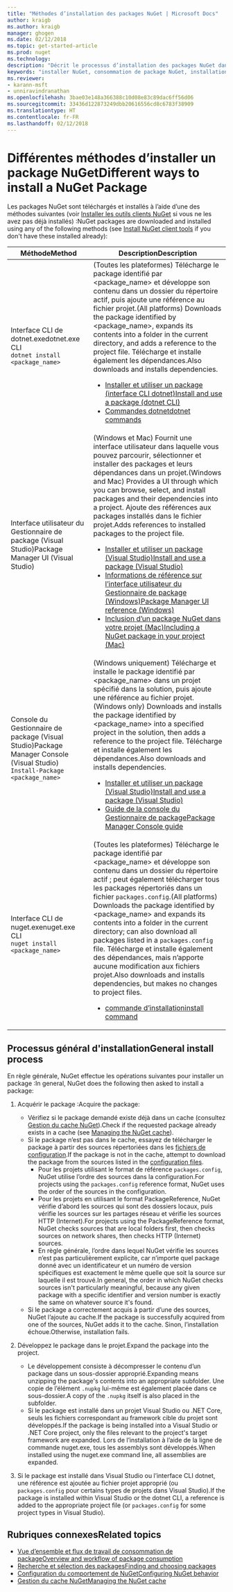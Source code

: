 ```yaml
---
title: "Méthodes d’installation des packages NuGet | Microsoft Docs"
author: kraigb
ms.author: kraigb
manager: ghogen
ms.date: 02/12/2018
ms.topic: get-started-article
ms.prod: nuget
ms.technology: 
description: "Décrit le processus d’installation des packages NuGet dans un projet, y compris les opérations sur le disque et dans les fichiers projet applicables."
keywords: "installer NuGet, consommation de package NuGet, installation de packages NuGet, références de package NuGet"
ms.reviewer:
- karann-msft
- unniravindranathan
ms.openlocfilehash: 3bae03e148a366388c10d08e83c89dac6ff56d06
ms.sourcegitcommit: 33436d122873249dbb20616556cd8c6783f38909
ms.translationtype: HT
ms.contentlocale: fr-FR
ms.lasthandoff: 02/12/2018
---
```

# <a name="different-ways-to-install-a-nuget-package"></a><span data-ttu-id="4d096-104">Différentes méthodes d’installer un package NuGet</span><span class="sxs-lookup"><span data-stu-id="4d096-104">Different ways to install a NuGet Package</span></span>

<span data-ttu-id="4d096-105">Les packages NuGet sont téléchargés et installés à l’aide d’une des méthodes suivantes (voir [Installer les outils clients NuGet](../install-nuget-client-tools.md) si vous ne les avez pas déjà installés) :</span><span class="sxs-lookup"><span data-stu-id="4d096-105">NuGet packages are downloaded and installed using any of the following methods (see [Install NuGet client tools](../install-nuget-client-tools.md) if you don't have these installed already):</span></span>

| <span data-ttu-id="4d096-106">Méthode</span><span class="sxs-lookup"><span data-stu-id="4d096-106">Method</span></span> | <span data-ttu-id="4d096-107">Description</span><span class="sxs-lookup"><span data-stu-id="4d096-107">Description</span></span> |
| --- | --- |
| <span data-ttu-id="4d096-108">Interface CLI de dotnet.exe</span><span class="sxs-lookup"><span data-stu-id="4d096-108">dotnet.exe CLI</span></span><br/>`dotnet install <package_name>` | <span data-ttu-id="4d096-109">(Toutes les plateformes) Télécharge le package identifié par \<package_name\> et développe son contenu dans un dossier du répertoire actif, puis ajoute une référence au fichier projet.</span><span class="sxs-lookup"><span data-stu-id="4d096-109">(All platforms) Downloads the package identified by \<package_name\>, expands its contents into a folder in the current directory, and adds a reference to the project file.</span></span> <span data-ttu-id="4d096-110">Télécharge et installe également les dépendances.</span><span class="sxs-lookup"><span data-stu-id="4d096-110">Also downloads and installs dependencies.</span></span><ul><li>[<span data-ttu-id="4d096-111">Installer et utiliser un package (interface CLI dotnet)</span><span class="sxs-lookup"><span data-stu-id="4d096-111">Install and use a package (dotnet CLI)</span></span>](../quickstart/install-and-use-a-package-using-the-dotnet-cli.md)</li><li>[<span data-ttu-id="4d096-112">Commandes dotnet</span><span class="sxs-lookup"><span data-stu-id="4d096-112">dotnet commands</span></span>](../tools/dotnet-commands.md)</li></ul> |
| <span data-ttu-id="4d096-113">Interface utilisateur du Gestionnaire de package (Visual Studio)</span><span class="sxs-lookup"><span data-stu-id="4d096-113">Package Manager UI (Visual Studio)</span></span> | <span data-ttu-id="4d096-114">(Windows et Mac) Fournit une interface utilisateur dans laquelle vous pouvez parcourir, sélectionner et installer des packages et leurs dépendances dans un projet.</span><span class="sxs-lookup"><span data-stu-id="4d096-114">(Windows and Mac) Provides a UI through which you can browse, select, and install packages and their dependencies into a project.</span></span> <span data-ttu-id="4d096-115">Ajoute des références aux packages installés dans le fichier projet.</span><span class="sxs-lookup"><span data-stu-id="4d096-115">Adds references to installed packages to the project file.</span></span><ul><li>[<span data-ttu-id="4d096-116">Installer et utiliser un package (Visual Studio)</span><span class="sxs-lookup"><span data-stu-id="4d096-116">Install and use a package (Visual Studio)</span></span>](../quickstart/install-and-use-a-package-in-visual-studio.md)</li><li>[<span data-ttu-id="4d096-117">Informations de référence sur l’interface utilisateur du Gestionnaire de package (Windows)</span><span class="sxs-lookup"><span data-stu-id="4d096-117">Package Manager UI reference (Windows)</span></span>](../tools/package-manager-ui.md)</li><li>[<span data-ttu-id="4d096-118">Inclusion d’un package NuGet dans votre projet (Mac)</span><span class="sxs-lookup"><span data-stu-id="4d096-118">Including a NuGet package in your project (Mac)</span></span>](/visualstudio/mac/nuget-walkthrough)</li></ul> |
| <span data-ttu-id="4d096-119">Console du Gestionnaire de package (Visual Studio)</span><span class="sxs-lookup"><span data-stu-id="4d096-119">Package Manager Console (Visual Studio)</span></span><br/>`Install-Package <package_name>` | <span data-ttu-id="4d096-120">(Windows uniquement) Télécharge et installe le package identifié par \<package_name\> dans un projet spécifié dans la solution, puis ajoute une référence au fichier projet.</span><span class="sxs-lookup"><span data-stu-id="4d096-120">(Windows only) Downloads and installs the package identified by \<package_name\> into a specified project in the solution, then adds a reference to the project file.</span></span> <span data-ttu-id="4d096-121">Télécharge et installe également les dépendances.</span><span class="sxs-lookup"><span data-stu-id="4d096-121">Also downloads and installs dependencies.</span></span><ul><li>[<span data-ttu-id="4d096-122">Installer et utiliser un package (Visual Studio)</span><span class="sxs-lookup"><span data-stu-id="4d096-122">Install and use a package (Visual Studio)</span></span>](../quickstart/install-and-use-a-package-in-visual-studio.md)</li><li>[<span data-ttu-id="4d096-123">Guide de la console du Gestionnaire de package</span><span class="sxs-lookup"><span data-stu-id="4d096-123">Package Manager Console guide</span></span>](../tools/package-manager-console.md)</li></ul> |
| <span data-ttu-id="4d096-124">Interface CLI de nuget.exe</span><span class="sxs-lookup"><span data-stu-id="4d096-124">nuget.exe CLI</span></span><br/>`nuget install <package_name>` | <span data-ttu-id="4d096-125">(Toutes les plateformes) Télécharge le package identifié par \<package_name\> et développe son contenu dans un dossier du répertoire actif ; peut également télécharger tous les packages répertoriés dans un fichier `packages.config`.</span><span class="sxs-lookup"><span data-stu-id="4d096-125">(All platforms) Downloads the package identified by \<package_name\> and expands its contents into a folder in the current directory; can also download all packages listed in a `packages.config` file.</span></span> <span data-ttu-id="4d096-126">Télécharge et installe également des dépendances, mais n’apporte aucune modification aux fichiers projet.</span><span class="sxs-lookup"><span data-stu-id="4d096-126">Also downloads and installs dependencies, but makes no changes to project files.</span></span><ul><li>[<span data-ttu-id="4d096-127">commande d’installation</span><span class="sxs-lookup"><span data-stu-id="4d096-127">install command</span></span>](../tools/cli-ref-install.md)</li></ul> |

## <a name="general-install-process"></a><span data-ttu-id="4d096-128">Processus général d'installation</span><span class="sxs-lookup"><span data-stu-id="4d096-128">General install process</span></span>

<span data-ttu-id="4d096-129">En règle générale, NuGet effectue les opérations suivantes pour installer un package :</span><span class="sxs-lookup"><span data-stu-id="4d096-129">In general, NuGet does the following then asked to install a package:</span></span>

1. <span data-ttu-id="4d096-130">Acquérir le package :</span><span class="sxs-lookup"><span data-stu-id="4d096-130">Acquire the package:</span></span>
    - <span data-ttu-id="4d096-131">Vérifiez si le package demandé existe déjà dans un cache (consultez [Gestion du cache NuGet](managing-the-nuget-cache.md)).</span><span class="sxs-lookup"><span data-stu-id="4d096-131">Check if the requested package already exists in a cache (see [Managing the NuGet cache](managing-the-nuget-cache.md)).</span></span>
    - <span data-ttu-id="4d096-132">Si le package n’est pas dans le cache, essayez de télécharger le package à partir des sources répertoriées dans les [fichiers de configuration](Configuring-NuGet-Behavior.md).</span><span class="sxs-lookup"><span data-stu-id="4d096-132">If the package is not in the cache, attempt to download the package from the sources listed in the [configuration files](Configuring-NuGet-Behavior.md).</span></span>
      - <span data-ttu-id="4d096-133">Pour les projets utilisant le format de référence `packages.config`, NuGet utilise l’ordre des sources dans la configuration.</span><span class="sxs-lookup"><span data-stu-id="4d096-133">For projects using the `packages.config` reference format, NuGet uses the order of the sources in the configuration.</span></span>
      - <span data-ttu-id="4d096-134">Pour les projets en utilisant le format PackageReference, NuGet vérifie d’abord les sources qui sont des dossiers locaux, puis vérifie les sources sur les partages réseau et vérifie les sources HTTP (Internet).</span><span class="sxs-lookup"><span data-stu-id="4d096-134">For projects using the PackageReference format, NuGet checks sources that are local folders first, then checks sources on network shares, then checks HTTP (Internet) sources.</span></span>
      - <span data-ttu-id="4d096-135">En règle générale, l’ordre dans lequel NuGet vérifie les sources n’est pas particulièrement explicite, car n’importe quel package donné avec un identificateur et un numéro de version spécifiques est exactement le même quelle que soit la source sur laquelle il est trouvé.</span><span class="sxs-lookup"><span data-stu-id="4d096-135">In general, the order in which NuGet checks sources isn't particularly meaningful, because any given package with a specific identifier and version number is exactly the same on whatever source it's found.</span></span>
    - <span data-ttu-id="4d096-136">Si le package a correctement acquis à partir d’une des sources, NuGet l’ajoute au cache.</span><span class="sxs-lookup"><span data-stu-id="4d096-136">If the package is successfully acquired from one of the sources, NuGet adds it to the cache.</span></span> <span data-ttu-id="4d096-137">Sinon, l’installation échoue.</span><span class="sxs-lookup"><span data-stu-id="4d096-137">Otherwise, installation fails.</span></span>

1. <span data-ttu-id="4d096-138">Développez le package dans le projet.</span><span class="sxs-lookup"><span data-stu-id="4d096-138">Expand the package into the project.</span></span>
    - <span data-ttu-id="4d096-139">Le développement consiste à décompresser le contenu d’un package dans un sous-dossier approprié.</span><span class="sxs-lookup"><span data-stu-id="4d096-139">Expanding means unzipping the package's contents into an appropriate subfolder.</span></span> <span data-ttu-id="4d096-140">Une copie de l’élément `.nupkg` lui-même est également placée dans ce sous-dossier.</span><span class="sxs-lookup"><span data-stu-id="4d096-140">A copy of the `.nupkg` itself is also placed in the subfolder.</span></span>
    - <span data-ttu-id="4d096-141">Si le package est installé dans un projet Visual Studio ou .NET Core, seuls les fichiers correspondant au framework cible du projet sont développés.</span><span class="sxs-lookup"><span data-stu-id="4d096-141">If the package is being installed into a Visual Studio or .NET Core project, only the files relevant to the project's target framework are expanded.</span></span> <span data-ttu-id="4d096-142">Lors de l’installation à l’aide de la ligne de commande nuget.exe, tous les assemblys sont développés.</span><span class="sxs-lookup"><span data-stu-id="4d096-142">When installed using the nuget.exe command line, all assemblies are expanded.</span></span>

1. <span data-ttu-id="4d096-143">Si le package est installé dans Visual Studio ou l’interface CLI dotnet, une référence est ajoutée au fichier projet approprié (ou `packages.config` pour certains types de projets dans Visual Studio).</span><span class="sxs-lookup"><span data-stu-id="4d096-143">If the package is installed within Visual Studio or the dotnet CLI, a reference is added to the appropriate project file (or `packages.config` for some project types in Visual Studio).</span></span>

## <a name="related-topics"></a><span data-ttu-id="4d096-144">Rubriques connexes</span><span class="sxs-lookup"><span data-stu-id="4d096-144">Related topics</span></span>

- [<span data-ttu-id="4d096-145">Vue d’ensemble et flux de travail de consommation de package</span><span class="sxs-lookup"><span data-stu-id="4d096-145">Overview and workflow of package consumption</span></span>](../consume-packages/overview-and-workflow.md)
- [<span data-ttu-id="4d096-146">Recherche et sélection des packages</span><span class="sxs-lookup"><span data-stu-id="4d096-146">Finding and choosing packages</span></span>](../consume-packages/finding-and-choosing-packages.md)
- [<span data-ttu-id="4d096-147">Configuration du comportement de NuGet</span><span class="sxs-lookup"><span data-stu-id="4d096-147">Configuring NuGet behavior</span></span>](../consume-packages/configuring-nuget-behavior.md)
- [<span data-ttu-id="4d096-148">Gestion du cache NuGet</span><span class="sxs-lookup"><span data-stu-id="4d096-148">Managing the NuGet cache</span></span>](managing-the-nuget-cache.md)
